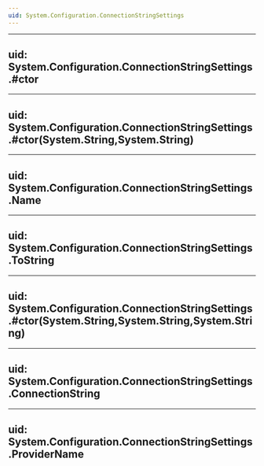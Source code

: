 ```yaml
---
uid: System.Configuration.ConnectionStringSettings
---
```


---
uid: System.Configuration.ConnectionStringSettings.#ctor
---

---
uid: System.Configuration.ConnectionStringSettings.#ctor(System.String,System.String)
---

---
uid: System.Configuration.ConnectionStringSettings.Name
---

---
uid: System.Configuration.ConnectionStringSettings.ToString
---

---
uid: System.Configuration.ConnectionStringSettings.#ctor(System.String,System.String,System.String)
---

---
uid: System.Configuration.ConnectionStringSettings.ConnectionString
---

---
uid: System.Configuration.ConnectionStringSettings.ProviderName
---
